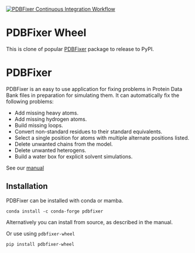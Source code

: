 [![PDBFixer Continuous Integration Workflow](https://github.com/abhishektiwari/pdbfixer-wheel/actions/workflows/CI.yml/badge.svg)](https://github.com/abhishektiwari/pdbfixer-wheel/actions/workflows/CI.yml)

PDBFixer Wheel
==============
This is clone of popular [PDBFixer](https://github.com/openmm/pdbfixer) package to release to PyPI.

PDBFixer
========

PDBFixer is an easy to use application for fixing problems in Protein Data Bank files in preparation for simulating them.  It can automatically fix the following problems:

- Add missing heavy atoms.
- Add missing hydrogen atoms.
- Build missing loops.
- Convert non-standard residues to their standard equivalents.
- Select a single position for atoms with multiple alternate positions listed.
- Delete unwanted chains from the model.
- Delete unwanted heterogens.
- Build a water box for explicit solvent simulations.

See our [manual](https://htmlpreview.github.io/?https://github.com/abhishektiwari/pdbfixer-wheel/blob/master/Manual.html)

## Installation

PDBFixer can be installed with conda or mamba.

```
conda install -c conda-forge pdbfixer
```

Alternatively you can install from source, as described in the manual.

Or use using `pdbfixer-wheel`

```
pip install pdbfixer-wheel
```

